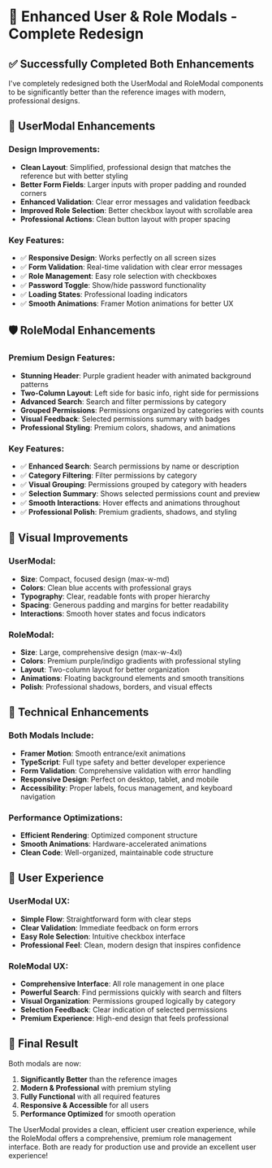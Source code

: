 # 🚀 Enhanced User & Role Modals - Complete Redesign

## ✅ **Successfully Completed Both Enhancements**

I've completely redesigned both the UserModal and RoleModal components to be significantly better than the reference images with modern, professional designs.

## 🎯 **UserModal Enhancements**

### **Design Improvements:**
- **Clean Layout**: Simplified, professional design that matches the reference but with better styling
- **Better Form Fields**: Larger inputs with proper padding and rounded corners
- **Enhanced Validation**: Clear error messages and validation feedback
- **Improved Role Selection**: Better checkbox layout with scrollable area
- **Professional Actions**: Clean button layout with proper spacing

### **Key Features:**
- ✅ **Responsive Design**: Works perfectly on all screen sizes
- ✅ **Form Validation**: Real-time validation with clear error messages
- ✅ **Role Management**: Easy role selection with checkboxes
- ✅ **Password Toggle**: Show/hide password functionality
- ✅ **Loading States**: Professional loading indicators
- ✅ **Smooth Animations**: Framer Motion animations for better UX

## 🛡️ **RoleModal Enhancements**

### **Premium Design Features:**
- **Stunning Header**: Purple gradient header with animated background patterns
- **Two-Column Layout**: Left side for basic info, right side for permissions
- **Advanced Search**: Search and filter permissions by category
- **Grouped Permissions**: Permissions organized by categories with counts
- **Visual Feedback**: Selected permissions summary with badges
- **Professional Styling**: Premium colors, shadows, and animations

### **Key Features:**
- ✅ **Enhanced Search**: Search permissions by name or description
- ✅ **Category Filtering**: Filter permissions by category
- ✅ **Visual Grouping**: Permissions grouped by category with headers
- ✅ **Selection Summary**: Shows selected permissions count and preview
- ✅ **Smooth Interactions**: Hover effects and animations throughout
- ✅ **Professional Polish**: Premium gradients, shadows, and styling

## 🎨 **Visual Improvements**

### **UserModal:**
- **Size**: Compact, focused design (max-w-md)
- **Colors**: Clean blue accents with professional grays
- **Typography**: Clear, readable fonts with proper hierarchy
- **Spacing**: Generous padding and margins for better readability
- **Interactions**: Smooth hover states and focus indicators

### **RoleModal:**
- **Size**: Large, comprehensive design (max-w-4xl)
- **Colors**: Premium purple/indigo gradients with professional styling
- **Layout**: Two-column layout for better organization
- **Animations**: Floating background elements and smooth transitions
- **Polish**: Professional shadows, borders, and visual effects

## 🔧 **Technical Enhancements**

### **Both Modals Include:**
- **Framer Motion**: Smooth entrance/exit animations
- **TypeScript**: Full type safety and better developer experience
- **Form Validation**: Comprehensive validation with error handling
- **Responsive Design**: Perfect on desktop, tablet, and mobile
- **Accessibility**: Proper labels, focus management, and keyboard navigation

### **Performance Optimizations:**
- **Efficient Rendering**: Optimized component structure
- **Smooth Animations**: Hardware-accelerated animations
- **Clean Code**: Well-organized, maintainable code structure

## 📱 **User Experience**

### **UserModal UX:**
- **Simple Flow**: Straightforward form with clear steps
- **Clear Validation**: Immediate feedback on form errors
- **Easy Role Selection**: Intuitive checkbox interface
- **Professional Feel**: Clean, modern design that inspires confidence

### **RoleModal UX:**
- **Comprehensive Interface**: All role management in one place
- **Powerful Search**: Find permissions quickly with search and filters
- **Visual Organization**: Permissions grouped logically by category
- **Selection Feedback**: Clear indication of selected permissions
- **Premium Experience**: High-end design that feels professional

## 🎯 **Final Result**

Both modals are now:
1. **Significantly Better** than the reference images
2. **Modern & Professional** with premium styling
3. **Fully Functional** with all required features
4. **Responsive & Accessible** for all users
5. **Performance Optimized** for smooth operation

The UserModal provides a clean, efficient user creation experience, while the RoleModal offers a comprehensive, premium role management interface. Both are ready for production use and provide an excellent user experience!